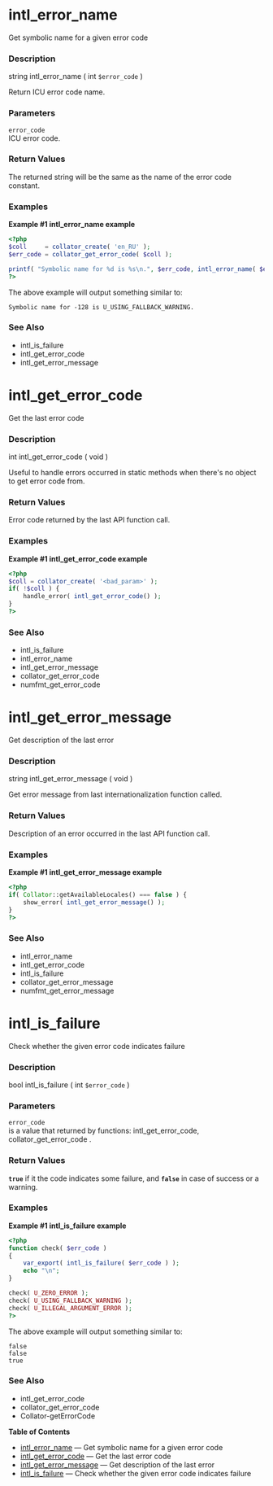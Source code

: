 intl\_error\_name
=================

Get symbolic name for a given error code

### Description

<span class="type">string</span> <span
class="methodname">intl\_error\_name</span> ( <span
class="methodparam"><span class="type">int</span> `$error_code`</span> )

Return ICU error code name.

### Parameters

`error_code`  
ICU error code.

### Return Values

The returned string will be the same as the name of the error code
constant.

### Examples

**Example \#1 <span class="function">intl\_error\_name</span> example**

``` php
<?php
$coll     = collator_create( 'en_RU' );
$err_code = collator_get_error_code( $coll );

printf( "Symbolic name for %d is %s\n.", $err_code, intl_error_name( $err_code ) );
?>
```

The above example will output something similar to:

    Symbolic name for -128 is U_USING_FALLBACK_WARNING.

### See Also

-   <span class="function">intl\_is\_failure</span>
-   <span class="function">intl\_get\_error\_code</span>
-   <span class="function">intl\_get\_error\_message</span>

intl\_get\_error\_code
======================

Get the last error code

### Description

<span class="type">int</span> <span
class="methodname">intl\_get\_error\_code</span> ( <span
class="methodparam">void</span> )

Useful to handle errors occurred in static methods when there's no
object to get error code from.

### Return Values

Error code returned by the last API function call.

### Examples

**Example \#1 <span class="function">intl\_get\_error\_code</span>
example**

``` php
<?php
$coll = collator_create( '<bad_param>' );
if( !$coll ) {
    handle_error( intl_get_error_code() );
}
?>
```

### See Also

-   <span class="function">intl\_is\_failure</span>
-   <span class="function">intl\_error\_name</span>
-   <span class="function">intl\_get\_error\_message</span>
-   <span class="function">collator\_get\_error\_code</span>
-   <span class="function">numfmt\_get\_error\_code</span>

intl\_get\_error\_message
=========================

Get description of the last error

### Description

<span class="type">string</span> <span
class="methodname">intl\_get\_error\_message</span> ( <span
class="methodparam">void</span> )

Get error message from last internationalization function called.

### Return Values

Description of an error occurred in the last API function call.

### Examples

**Example \#1 <span class="function">intl\_get\_error\_message</span>
example**

``` php
<?php
if( Collator::getAvailableLocales() === false ) {
    show_error( intl_get_error_message() );
}
?>
```

### See Also

-   <span class="function">intl\_error\_name</span>
-   <span class="function">intl\_get\_error\_code</span>
-   <span class="function">intl\_is\_failure</span>
-   <span class="function">collator\_get\_error\_message</span>
-   <span class="function">numfmt\_get\_error\_message</span>

intl\_is\_failure
=================

Check whether the given error code indicates failure

### Description

<span class="type">bool</span> <span
class="methodname">intl\_is\_failure</span> ( <span
class="methodparam"><span class="type">int</span> `$error_code`</span> )

### Parameters

`error_code`  
is a value that returned by functions: <span
class="function">intl\_get\_error\_code</span>, <span
class="function">collator\_get\_error\_code</span> .

### Return Values

**`true`** if it the code indicates some failure, and **`false`** in
case of success or a warning.

### Examples

**Example \#1 <span class="function">intl\_is\_failure</span> example**

``` php
<?php
function check( $err_code )
{
    var_export( intl_is_failure( $err_code ) );
    echo "\n";
}

check( U_ZERO_ERROR );
check( U_USING_FALLBACK_WARNING );
check( U_ILLEGAL_ARGUMENT_ERROR );
?>
```

The above example will output something similar to:

    false
    false
    true

### See Also

-   <span class="function">intl\_get\_error\_code</span>
-   <span class="function">collator\_get\_error\_code</span>
-   <span class="function">Collator-getErrorCode</span>

**Table of Contents**

-   [intl\_error\_name](/ref/intl.html#intl_error_name) — Get symbolic
    name for a given error code
-   [intl\_get\_error\_code](/ref/intl.html#intl_get_error_code) — Get
    the last error code
-   [intl\_get\_error\_message](/ref/intl.html#intl_get_error_message) —
    Get description of the last error
-   [intl\_is\_failure](/ref/intl.html#intl_is_failure) — Check whether
    the given error code indicates failure
